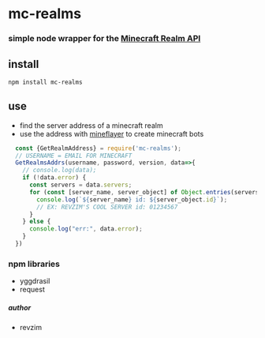 # mc-realms
### simple node wrapper for the [Minecraft Realm API](https://pc.realms.minecraft.net/)

## install
`npm install mc-realms`

## use
* find the server address of a minecraft realm
* use the address with [mineflayer](https://github.com/PrismarineJS/mineflayer) to create minecraft bots
```javascript
  const {GetRealmAddress} = require('mc-realms');
  // USERNAME = EMAIL FOR MINECRAFT
  GetRealmsAddrs(username, password, version, data=>{
    // console.log(data);
    if (!data.error) {
      const servers = data.servers;
      for (const [server_name, server_object] of Object.entries(servers)) {
        console.log(`${server_name} id: ${server_object.id}`);
        // EX: REVZIM'S COOL SERVER id: 01234567 
      }
    } else {
      console.log("err:", data.error);
    }
  })
```

### npm libraries
* yggdrasil
* request

##### author
* revzim
